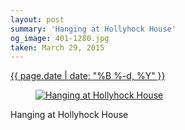 ```yaml
---
layout: post
summary: 'Hanging at Hollyhock House'
og_image: 401-1280.jpg
taken: March 29, 2015
---
```


<div class="post">
 <time>
  <a href="/401">
   {{ page.date | date: "%B %-d, %Y" }}
  </a>
 </time>
 <a href="/401">
  <figure data-taken="3/29/2015">
   <img alt="Hanging at Hollyhock House" sizes="(min-width: 700px) 50vw, calc(100vw - 2rem)" src="{{ site.assets_url }}/401-640.jpg" srcset="{{ site.assets_url }}/401-1280.jpg 1280w, {{ site.assets_url }}/401-960.jpg 960w, {{ site.assets_url }}/401-640.jpg 640w, {{ site.assets_url }}/401-320.jpg 320w"/>
  </figure>
 </a>
 <span>
  Hanging at Hollyhock House
 </span>
</div>
